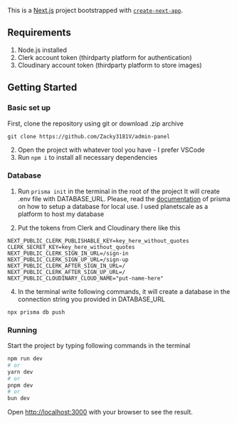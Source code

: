 This is a [Next.js](https://nextjs.org/) project bootstrapped with [`create-next-app`](https://github.com/vercel/next.js/tree/canary/packages/create-next-app).
## Requirements
1. Node.js installed
2. Clerk account token (thirdparty platform for authentication)
3. Cloudinary account token (thirdparty platform to store images)
## Getting Started
### Basic set up
First, clone the repository using git or download .zip archive
```
git clone https://github.com/Zacky3181V/admin-panel
```
2. Open the project with whatever tool you have - I prefer VSCode  
3. Run ```npm i``` to install all necessary dependencies


### Database
1. Run ```prisma init``` in the terminal in the root of the project
It will create .env file with DATABASE_URL. Please, read the [documentation](https://www.prisma.io/docs/getting-started/setup-prisma/start-from-scratch/relational-databases/connect-your-database-node-postgresql) of prisma on how to setup a database for local use. I used planetscale as a platform to host my database

2. Put the tokens from Clerk and Cloudinary there like this
```
NEXT_PUBLIC_CLERK_PUBLISHABLE_KEY=key_here_without_quotes
CLERK_SECRET_KEY=key_here_without_quotes
NEXT_PUBLIC_CLERK_SIGN_IN_URL=/sign-in 
NEXT_PUBLIC_CLERK_SIGN_UP_URL=/sign-up 
NEXT_PUBLIC_CLERK_AFTER_SIGN_IN_URL=/
NEXT_PUBLIC_CLERK_AFTER_SIGN_UP_URL=/
NEXT_PUBLIC_CLOUDINARY_CLOUD_NAME="put-name-here"
```

4. In the terminal write following commands, it will create a database in the connection string you provided in DATABASE_URL  
```npx prisma generate
npx prisma db push
```

### Running
Start the project by typing following commands in the terminal
```bash
npm run dev
# or
yarn dev
# or
pnpm dev
# or
bun dev
```

Open [http://localhost:3000](http://localhost:3000) with your browser to see the result.

